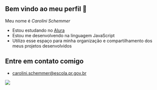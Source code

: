 ## Bem vindo ao meu perfil 🤎

Meu nome é *Carolini Schemmer*

- Estou estudando no [Alura](https://www.alura.com.br_)
- Estou me desenvolvendo na linguagem JavaScript
- Utilizo esse espaço para minha organização e compartilhamento dos meus projetos desenvolvidos

## Entre em contato comigo
- carolini.schemmer@escola.pr.gov.br



 ![ ](https://media1.tenor.com/m/9Cxjz_gPOhEAAAAC/hello-kitty.gif)
